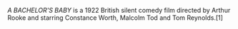 _A BACHELOR'S BABY_ is a 1922 British silent comedy film directed by Arthur Rooke and starring Constance Worth, Malcolm Tod and Tom Reynolds.[1]
